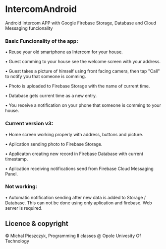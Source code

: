 # IntercomAndroid

Android Intercom APP with Google Firebase Storage, Database and Cloud Messaging funcionality


### Basic Funcionality of the app: 

• Reuse your old smartphone as Intercom for your house.

• Guest comming to your house see the welcome screen with your address. 

• Guest takes a picture of himself using front facing camera, then tap "Call" to notify you that someone is comming. 

• Photo is uploaded to Firebase Storage with the name of current time. 

• Database gets current time as a new entry.

• You receive a notification on your phone that someone is comming to your house.


### Current version v3: 

• Home screen working properly with address, buttons and picture. 

• Aplication sending photo to Firebase Storage.

• Applicaton creating new record in Firebase Database with current timestamp. 

• Aplication receiving notifications send from Firebase Cloud Messaging Panel.

### Not working: 

• Automatic notification sending after new data is added to Storage / Database. This can not be done using only aplication and firebase. Web server is required.


## Licence & copyright
© Michal Pieszczyk, Programming II classes @ Opole Univesity Of Technology
